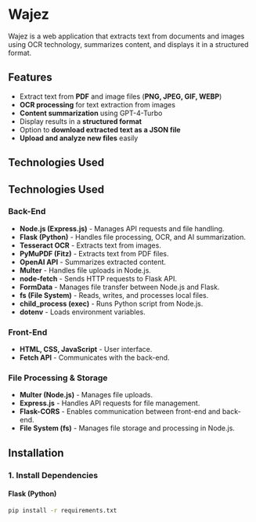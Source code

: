 # Wajez

Wajez is a web application that extracts text from documents and images using OCR technology, summarizes content, and displays it in a structured format.

## Features

- Extract text from **PDF** and image files (**PNG, JPEG, GIF, WEBP**)
- **OCR processing** for text extraction from images
- **Content summarization** using GPT-4-Turbo
- Display results in a **structured format**
- Option to **download extracted text as a JSON file**
- **Upload and analyze new files** easily

## Technologies Used

## Technologies Used

### Back-End
- **Node.js (Express.js)** - Manages API requests and file handling.
- **Flask (Python)** - Handles file processing, OCR, and AI summarization.
- **Tesseract OCR** - Extracts text from images.
- **PyMuPDF (Fitz)** - Extracts text from PDF files.
- **OpenAI API** - Summarizes extracted content.
- **Multer** - Handles file uploads in Node.js.
- **node-fetch** - Sends HTTP requests to Flask API.
- **FormData** - Manages file transfer between Node.js and Flask.
- **fs (File System)** - Reads, writes, and processes local files.
- **child_process (exec)** - Runs Python script from Node.js.
- **dotenv** - Loads environment variables.

### Front-End
- **HTML, CSS, JavaScript** - User interface.
- **Fetch API** - Communicates with the back-end.

### File Processing & Storage
- **Multer (Node.js)** - Manages file uploads.
- **Express.js** - Handles API requests for file management.
- **Flask-CORS** - Enables communication between front-end and back-end.
- **File System (fs)** - Manages file storage and processing in Node.js.

## Installation

### 1. Install Dependencies

#### Flask (Python)
```bash
pip install -r requirements.txt
